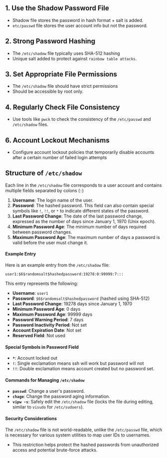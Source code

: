 
## 1. Use the Shadow Password File
- Shadow file stores the password in hash format + salt is added.
- `etc/passwd` file stores the user account info but not the password.

## 2. Strong Password Hashing
 - The `/etc/shadow` file typically uses SHA-512 hashing 
 - Unique salt added to protect against `rainbow table attacks`.


## 3. Set Appropriate File Permissions
- The `/etc/shadow` file should have strict permissions
- Should be accessible by root only.

## 4. Regularly Check File Consistency
- Use tools like `pwck` to check the consistency of the `/etc/passwd` and `/etc/shadow` files. 

## 6. Account Lockout Mechanisms
- Configure account lockout policies that temporarily disable accounts after a certain number of failed login attempts


## Structure of `/etc/shadow`

Each line in the `/etc/shadow` file corresponds to a user account and contains multiple fields separated by colons (`:`)

1. **Username**: The login name of the user.
2. **Password**: The hashed password. This field can also contain special symbols like `!`, `!!`, or `*` to indicate different states of the password.
3. **Last Password Change**: The date of the last password change, expressed as the number of days since January 1, 1970 (Unix epoch).
4. **Minimum Password Age**: The minimum number of days required between password changes.
5. **Maximum Password Age**: The maximum number of days a password is valid before the user must change it.

#### Example Entry

Here is an example entry from the `/etc/shadow` file:

```plaintext
user1:$6$randomsalt$hashedpassword:19278:0:99999:7:::
```

This entry represents the following:
- **Username**: `user1`
- **Password**: `$6$randomsalt$hashedpassword` (hashed using SHA-512)
- **Last Password Change**: 19278 days since January 1, 1970
- **Minimum Password Age**: 0 days
- **Maximum Password Age**: 99999 days
- **Password Warning Period**: 7 days
- **Password Inactivity Period**: Not set
- **Account Expiration Date**: Not set
- **Reserved Field**: Not used

#### Special Symbols in Password Field

- **`*`**: Account locked out
- **`!`**: Single exclamation means ssh will work but password will not
- **`!!`**: Double exclamation means account created but no password set.

#### Commands for Managing `/etc/shadow`

- **`passwd`**: Change a user's password.
- **`chage`**: Change the password aging information.
- **`vipw -s`**: Safely edit the `/etc/shadow` file (locks the file during editing, similar to `visudo` for `/etc/sudoers`).

#### Security Considerations

The `/etc/shadow` file is not world-readable, unlike the `/etc/passwd` file, which is necessary for various system utilities to map user IDs to usernames. 
- This restriction helps protect the hashed passwords from unauthorized access and potential brute-force attacks.